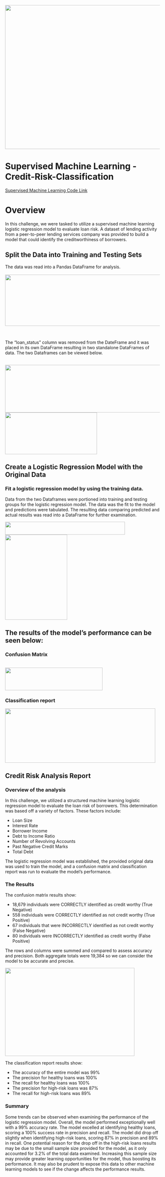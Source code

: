 <img src="ReadMe Pics/Pic 12.png" width="777" height="469">

# Supervised Machine Learning - Credit-Risk-Classification

[Supervised Machine Learning Code Link]( https://github.com/MichaelELeonard/credit-risk-classification/blob/main/Credit_Risk/credit_risk_classification_working.ipynb)

# Overview

In this challenge, we were tasked to utilize a supervised machine learning logistic regression model to evaluate loan risk. A dataset of lending activity from a peer-to-peer lending services company was provided to build a model that could identify the creditworthiness of borrowers.   


## Split the Data into Training and Testing Sets

 The data was read into a Pandas DataFrame for analysis.  
<br>
<img src="ReadMe Pics/Pic 1.png" width="858" height="167">

<br>


The “loan_status” column was removed from the DateFrame and it was placed in its own DataFrame resulting in two standalone DataFrames of data.  The two Dataframes can be viewed below. 

<br>
<img src="ReadMe Pics/Pic 3.png" width="785" height="155">
<img src="ReadMe Pics/Pic 2.png" width="299" height="136">


## Create a Logistic Regression Model with the Original Data

### Fit a logistic regression model by using the training data.

Data from the two Dataframes were portioned into training and testing groups for the logistic regression model.  The data was the fit to the model and predictions were tabulated. The resulting data comparing predicted and actual results was read into a DataFrame for further examination.  

<img src="ReadMe Pics/Pic 16.png" width="390" height="42">

<br>

<img src="ReadMe Pics/Pic 4.png" width="202" height="277">
<br>



## The results of the model’s performance can be seen below:

### Confusion Matrix


<br>
<img src="ReadMe Pics/Pic 5.png" width="317" height="74">

### Classification report

<img src="ReadMe Pics/Pic 18.png" width="489" height="177">
<br>

## Credit Risk Analysis Report
### Overview of the analysis

In this challenge, we utilized a structured machine learning logistic regression model to evaluate the loan risk of borrowers.  This determination was based off a variety of factors.  These factors include: <br>
* Loan Size
* Interest Rate
* Borrower Income
* Debt to Income Ratio
* Number of Revolving Accounts
* Past Negative Credit Marks
* Total Debt

The logistic regression model was established, the provided original data was used to train the model, and a confusion matrix and classification report was run to evaluate the model’s performance.  



### The Results

The confusion matrix results show:
<br>
* 18,679 individuals were CORRECTLY identified as credit worthy (True Negative)
* 558 individuals were CORRECTLY identified as not credit worthy (True Positive)
* 67 individuals that were INCORRECTLY identified as not credit worthy (False Negative)
* 80 individuals were INCORRECTLY identified as credit worthy (False Positive)

The rows and columns were summed and compared to assess accuracy and precision.  Both aggregate totals were 19,384 so we can consider the model to be accurate and precise.

<img src="ReadMe Pics/Pic 17.png" width="421" height="287">

The classification report results show:
<br>
* The accuracy of the entire model was 99%
* The precision for healthy loans was 100% 
* The recall for healthy loans was 100%
* The precision for high-risk loans was 87% 
* The recall for high-risk loans was 89%  

### Summary
Some trends can be observed when examining the performance of the logistic regression model.  Overall, the model performed exceptionally well with a 99% accuracy rate. The model excelled at identifying healthy loans, scoring a 100% success rate in precision and recall.  The model did drop off slightly when identifying high-risk loans, scoring 87% in precision and 89% in recall.  One potential reason for the drop off in the high-risk loans results may be due to the small sample size provided for the model, as it only accounted for 3.2% of the total data examined.  Increasing this sample size may provide greater learning opportunities for the model, thus boosting its performance.  It may also be prudent to expose this data to other machine learning models to see if the change affects the performance results.           
